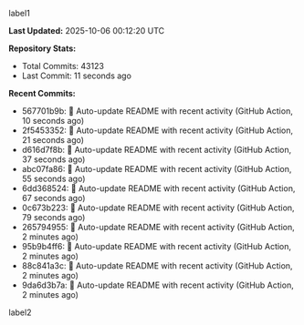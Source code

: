 
label1 
<!-- ACTIVITY_START -->
**Last Updated:** 2025-10-06 00:12:20 UTC

**Repository Stats:**
- Total Commits: 43123
- Last Commit: 11 seconds ago

**Recent Commits:**
- 567701b9b: 🤖 Auto-update README with recent activity (GitHub Action, 10 seconds ago)
- 2f5453352: 🤖 Auto-update README with recent activity (GitHub Action, 21 seconds ago)
- d616d7f8b: 🤖 Auto-update README with recent activity (GitHub Action, 37 seconds ago)
- abc07fa86: 🤖 Auto-update README with recent activity (GitHub Action, 55 seconds ago)
- 6dd368524: 🤖 Auto-update README with recent activity (GitHub Action, 67 seconds ago)
- 0c673b223: 🤖 Auto-update README with recent activity (GitHub Action, 79 seconds ago)
- 265794955: 🤖 Auto-update README with recent activity (GitHub Action, 2 minutes ago)
- 95b9b4ff6: 🤖 Auto-update README with recent activity (GitHub Action, 2 minutes ago)
- 88c841a3c: 🤖 Auto-update README with recent activity (GitHub Action, 2 minutes ago)
- 9da6d3b7a: 🤖 Auto-update README with recent activity (GitHub Action, 2 minutes ago)
<!-- ACTIVITY_END -->

label2
